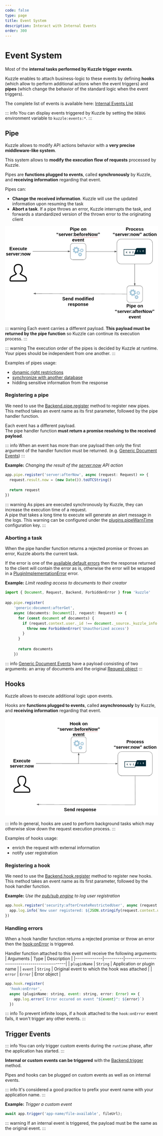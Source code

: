 ```yaml
---
code: false
type: page
title: Event System
description: Interact with Internal Events
order: 300
---
```


# Event System

Most of the **internal tasks performed by Kuzzle trigger events**.

Kuzzle enables to attach business-logic to these events by defining **hooks** (which allow to perform additional actions when the event triggers) and **pipes** (which change the behavior of the standard logic when the event triggers).

The complete list of events is available here: [Internal Events List](/core/2/references/some-link)

::: info
You can display events triggered by Kuzzle by setting the `DEBUG` environment variable to `kuzzle:events:*`.
:::

## Pipe

<!-- Duplicate with guides/getting-started/8-customize-api-behavior -->

Kuzzle allows to modify API actions behavior with a **very precise middleware-like system**.  

This system allows to **modify the execution flow of requests** processed by Kuzzle.

Pipes are **functions plugged to events**, called **synchronously** by Kuzzle, and **receiving information** regarding that event.

Pipes can:
  - **Change the received information**. Kuzzle will use the updated information upon resuming the task
  - **Abort a task**. If a pipe throws an error, Kuzzle interrupts the task, and forwards a standardized version of the thrown error to the originating client

![pipe workflow](./pipes-workflow.png)

::: warning
Each event carries a different payload. **This payload must be returned by the pipe function** so Kuzzle can continue its execution process.
:::

::: warning
The execution order of the pipes is decided by Kuzzle at runtime. Your pipes should be independent from one another.
:::

Examples of pipes usage:
 - [dynamic right restrictions](https://github.com/kuzzleio/kuzzle-plugin-sample-custom-policies)
 - [synchronize with another database](https://github.com/kuzzleio/kuzzle-how-to/tree/master/replicate-to-sql-with-generic-events)
 - hidding sensitive information from the response


### Registering a pipe

<!-- Duplicate with guides/getting-started/8-customize-api-behavior -->

We need to use the [Backend.pipe.register](/core/2/references/some-link) method to register new pipes. This method takes an event name as its first parameter, followed by the pipe handler function.

Each event has a different payload.  
The pipe handler function **must return a promise resolving to the received payload**.  

::: info
When an event has more than one payload then only the first argument of the handler function must be returned. (e.g. [Generic Document Events](/core/2/references/some-link))
:::

**Example:** _Changing the result of the [server:now](/core/2/api/controllers/server/now) API action_

```js
app.pipe.register('server:afterNow', async (request: Request) => {
  request.result.now = (new Date()).toUTCString()

  return request
})
```

::: warning
As pipes are executed synchronously by Kuzzle, they can increase the execution time of a request.  
A pipe that takes a long time to execute will generate an alert message in the logs.
This warning can be configured under the [plugins.pipeWarnTime](/core/2/main-concepts/configuration) configuration key.
:::

### Aborting a task

When the pipe handler function returns a rejected promise or throws an error, Kuzzle aborts the current task.

If the error is one of the [available default errors](/core/2/references/some-link) then the response returned to the client will contain the error as is, otherwise the error will be wrapped in a [PluginImplementationError](/core/2/references/some-link) error.

<!-- @todo throw an internal kuzzle error and not a default one -->

**Example:** _Limit reading access to documents to their creator_
```js
import { Document, Request, Backend, ForbiddenError } from 'kuzzle'

app.pipe.register(
    'generic:document:afterGet', 
    async (documents: Document[], request: Request) => {
      for (const document of documents) {
        if (request.context.user._id !== document._source._kuzzle_info.creator) {
          throw new ForbiddenError('Unauthorized access')
        }
      }

      return documents
    })
```

::: info
[Generic Document Events](/core/2/core/2/references/some-link) have a payload consisting of two arguments: an array of documents and the original [Request object](/core/2/references/some-link)
:::

## Hooks

Kuzzle allows to execute additional logic upon events.  

Hooks are **functions plugged to events**, called **asynchronously** by Kuzzle, and **receiving information** regarding that event.

![hook workflow](./hooks-workflow.png)

::: info
In general, hooks are used to perform background tasks which may otherwise slow down the request execution process.
:::

Examples of hooks usage:
 - enrich the request with external information
 - notify user registration

### Registering a hook

We need to use the [Backend.hook.register](/core/2/references/some-link) method to register new hooks.   This method takes an event name as its first parameter, followed by the hook handler function.

**Example:** _Use the [pub/sub engine](/core/2/main-concepts/5-realtime-engine#pub-sub) to log user registration_

```js
app.hook.register('security:afterCreateRestrictedUser', async (request: Request) => {
  app.log.info(`New user registered: ${JSON.stringify(request.context.user)}`)
})
```

### Handling errors

When a hook handler function returns a rejected promise or throw an error then the [hook:onError](/core/2/references/some-link) is triggered.  

Handler function attached to this event will receive the following arguments:
| Arguments    | Type     | Description                                   |
|--------------|----------|-----------------------------------------------|
| `pluginName` | `String` | Application or plugin name                    |
| `event`      | `String` | Original event to which the hook was attached |
| `error`      | `Error`  | Error object                                  |

```js
app.hook.register(
  'hook:onError', 
  async (pluginName: string, event: string, error: Error) => {
    app.log.error(`Error occured on event "${event}": ${error}`)
  })
```

::: info
To prevent infinite loops, if a hook attached to the `hook:onError` event fails, it won't trigger any other events.
:::

## Trigger Events

::: info
You can only trigger custom events during the `runtime` phase, after the application has started.
::: 

**Internal or custom events can be triggered** with the [Backend.trigger](/core/2/references/some-link) method.

Pipes and hooks can be plugged on custom events as well as on internal events.

::: info
It's considered a good practice to prefix your event name with your application name.
:::

**Example:** _Trigger a custom event_

```js
await app.trigger('app-name/file-available', fileUrl);
```

::: warning
If an internal event is triggered, the payload must be the same as the original event.
:::
